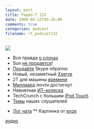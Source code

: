 ```yaml
---
layout: post
title: Радио-Т 132
date: 2009-04-12T05:26:00
comments: true
categories: podcast
filename: rt_podcast132
---
```

![](https://radio-t.com/images/radio-t/rt132.png)










- Вся правда [о слонах](http://evernote.com)
- Sun [не продается](http://habrahabr.ru/blogs/Sun/56613/)!
- [Продайте](http://www.techcrunch.com/2009/04/10/report-founders-want-to-buy-skype-from-ebay/) Skype обратно
- Новый, незаметный [Xserve](http://hard.compulenta.ru/417385/)
- 2Т для машины [времени](http://www.appleinsider.com/articles/09/04/06/image_hinting_at_2tb_time_capsule_likely_an_oversight.html)
- [Миллиард](http://www.techcrunch.com/2009/04/10/when-will-apple-hit-1-billion-app-downloads/) почти достигнут
- Невнятная [ИТ–коляска](http://www.engadget.com/2009/04/07/gm-and-segways-p-u-m-a-unveiled-and-no-this-isnt-a-joke/)
- TechCrunch с большим [iPod Touch](http://www.crunchgear.com/2009/04/09/crunchtablet-hits-the-net-a-little-early/)
- [Темы](http://radio-t.com/temi_dlja_vipuskov/temy-dlya-132/) наших слушателей

* [ Лог чата](http://chat.radio-t.com/logs/radio-t-132.html)
** Картинка от [enze](http://enze.livejournal.com/34218.html)




[аудио](http://cdn.radio-t.com/rt_podcast132.mp3)
<audio src="http://cdn.radio-t.com/rt_podcast132.mp3" preload="none"></audio>


